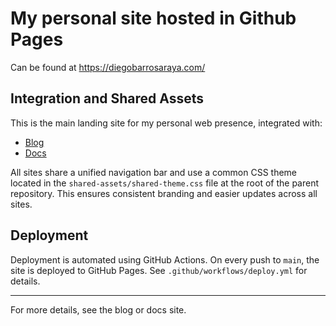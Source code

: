 
# My personal site hosted in Github Pages

Can be found at https://diegobarrosaraya.com/

## Integration and Shared Assets

This is the main landing site for my personal web presence, integrated with:
- [Blog](https://blog.diegobarrosaraya.com/)
- [Docs](https://docs.diegobarrosaraya.com/)

All sites share a unified navigation bar and use a common CSS theme located in the `shared-assets/shared-theme.css` file at the root of the parent repository. This ensures consistent branding and easier updates across all sites.

## Deployment

Deployment is automated using GitHub Actions. On every push to `main`, the site is deployed to GitHub Pages. See `.github/workflows/deploy.yml` for details.

---
For more details, see the blog or docs site.
